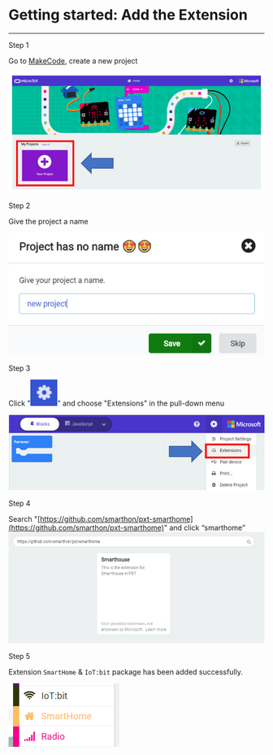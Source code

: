 # Getting started: Add the Extension

<HR>

<span id="subtitle">Step 1</span><BR><P>
Go to [MakeCode](https://makecode.microbit.org), create a new project<BR><P>
![auto_fit](images/GetStart/getstart01.png)<P>
<span id="subtitle">Step 2</span><BR><P>
Give the project a name<BR><P>
![pic_60](images/GetStart/getstart02.png)<P>
<span id="subtitle">Step 3</span><BR><P>
Click "![icon](images/GetStart/icon_more.png)" and choose "Extensions" in the pull-down menu<BR><P>
![auto_fit](images/GetStart/getstart03.png)<BR><P>
<span id="subtitle">Step 4</span><BR><P>
Search "[https://github.com/smarthon/pxt-smarthome](https://github.com/smarthon/pxt-smarthome)" and click “smarthome”
![auto_fit](images/GetStart/getstart04.png)<P>
<span id="subtitle">Step 5</span><BR><P>
Extension `SmartHome` & `IoT:bit` package has been added successfully.<BR><P>
![auto_fit](images/GetStart/getstart05.png)<P>
